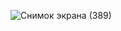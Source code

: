 ![Снимок экрана (389)](https://github.com/vyntyk/TrafficLight/assets/56500587/e5e62f43-e5c0-40c8-add2-124012706f3c)
